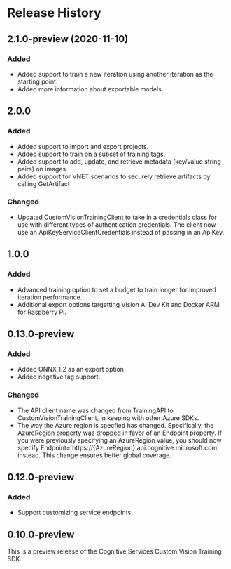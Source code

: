 # Release History

## 2.1.0-preview (2020-11-10)
### Added
- Added support to train a new iteration using another iteration as the starting point.
- Added more information about exportable models.

## 2.0.0
### Added
- Added support to import and export projects.
- Added support to train on a subset of training tags.
- Added support to add, update, and retrieve metadata (key/value string pairs) on images
- Added support for VNET scenarios to securely retrieve artifacts by calling GetArtifact

### Changed
- Updated CustomVisionTrainingClient to take in a credentials class for use with different types of authentication credentials. The client now use an ApiKeyServiceClientCredentials instead of passing in an ApiKey.

## 1.0.0
### Added
- Advanced training option to set a budget to train longer for improved iteration performance.
- Additional export options targetting Vision AI Dev Kit and Docker ARM for Raspberry Pi.

## 0.13.0-preview
### Added
- Added ONNX 1.2 as an export option
- Added negative tag support.

### Changed
- The API client name was changed from TrainingAPI to CustomVisionTrainingClient, in keeping with other Azure SDKs.
- The way the Azure region is specfied has changed.  Specifically, the AzureRegion property was dropped in favor of an Endpoint property.  If you were previously specifying an AzureRegion value, you should now specify Endpoint='https://{AzureRegion}.api.cognitive.microsoft.com' instead. This change ensures better global coverage.

## 0.12.0-preview
### Added
- Support customizing service endpoints.

## 0.10.0-preview
This is a preview release of the Cognitive Services Custom Vision Training SDK.
